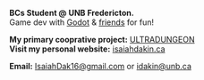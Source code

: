 **BCs Student @ UNB Fredericton.** </br>
Game dev with [Godot](https://godotengine.org/) & [friends](https://github.com/NYounggg) for fun!
</br>

**My primary cooprative project:**
[ULTRADUNGEON](https://github.com/NYounggg/dungeon_game)
</br>
**Visit my personal website:**
[isaiahdakin.ca](https://isaiahdakin.ca/)
</br>

**Email:** IsaiahDak16@gmail.com  or idakin@unb.ca </br>
